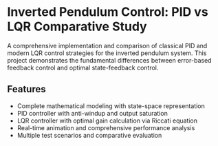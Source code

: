# Inverted Pendulum Control: PID vs LQR Comparative Study

A comprehensive implementation and comparison of classical PID and modern LQR control strategies for the inverted pendulum system. This project demonstrates the fundamental differences between error-based feedback control and optimal state-feedback control.

## Features
- Complete mathematical modeling with state-space representation
- PID controller with anti-windup and output saturation
- LQR controller with optimal gain calculation via Riccati equation
- Real-time animation and comprehensive performance analysis
- Multiple test scenarios and comparative evaluation
